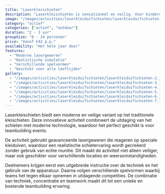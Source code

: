 ```yaml
---
title: "Laserkleischieten"
description: "Laserkleischieten is sensationeel en veilig. Voor kinderen in de richting van 'Starfox'."
image: "/images/activities/laserkleiduifschieten/laserkleiduifschieten-1.jpg"
category: "actief"
categories: ["actief", "outdoor"]
duration: "2 - 3 uur"
groupSize: "8 - 24 personen"
price: "Vanaf €42 p.p."
availability: "Het hele jaar door"
features:
  - "Moderne lasergeweren"
  - "Realistische simulatie"
  - "Verschillende spelvormen"
  - "Geschikt voor alle leeftijden"
gallery:
  - "/images/activities/laserkleiduifschieten/laserkleiduifschieten-2.jpg"
  - "/images/activities/laserkleiduifschieten/laserkleiduifschieten-3.jpg"
  - "/images/activities/laserkleiduifschieten/laserkleiduifschieten-4.jpg"
  - "/images/activities/laserkleiduifschieten/laserkleiduifschieten-5.jpg"
  - "/images/activities/laserkleiduifschieten/laserkleiduifschieten-6.jpg"
  - "/images/activities/laserkleiduifschieten/laserkleiduifschieten-7.jpg"
---
```


Laserkleischieten biedt een moderne en veilige variant op het traditionele kleischieten. Deze innovatieve activiteit combineert de uitdaging van het schieten met moderne technologie, waardoor het perfect geschikt is voor teambuilding events.

De activiteit gebruikt geavanceerde lasergeweren die reageren op speciale kleiduiven, waardoor een realistische schietervaring wordt gecreëerd zonder gebruik van echte munitie. Dit maakt de activiteit niet alleen veiliger, maar ook geschikter voor verschillende locaties en weersomstandigheden.

Deelnemers krijgen eerst een uitgebreide instructie over de techniek en het gebruik van de apparatuur. Daarna volgen verschillende spelvormen waarbij teams het tegen elkaar opnemen in uitdagende competities. De combinatie van techniek, concentratie en teamwork maakt dit tot een unieke en boeiende teambuilding ervaring.
